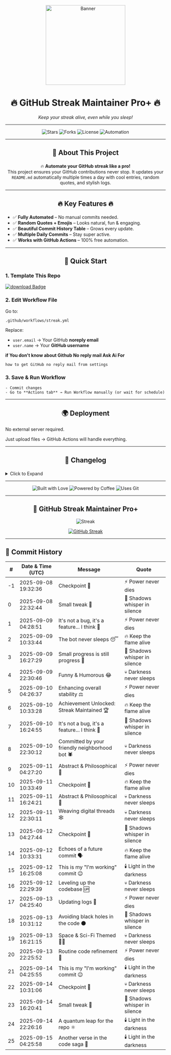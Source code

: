 <p align="center">
  <img src="https://media.giphy.com/media/Ju7l5y9osyymQ/giphy.gif" width="250" alt="Banner">
</p>

<h1 align="center">🔥 <strong>GitHub Streak Maintainer Pro+</strong> 🔥</h1>
<p align="center"><em>Keep your streak alive, even while you sleep!</em></p>

---

<p align="center">
  <img src="https://img.shields.io/github/stars/SaeedX302/Github-Streak-Maintainer?style=for-the-badge&logo=github" alt="Stars">
  <img src="https://img.shields.io/github/forks/SaeedX302/Github-Streak-Maintainer?style=for-the-badge&logo=git" alt="Forks">
  <img src="https://img.shields.io/github/license/SaeedX302/Github-Streak-Maintainer?style=for-the-badge&logo=apache" alt="License">
  <img src="https://img.shields.io/badge/Automation-100%25-brightgreen?style=for-the-badge&logo=github-actions" alt="Automation">
</p>

---

## <p align="center">📜 <strong>About This Project</strong></p>
<p align="center">
🔥 <strong>Automate your GitHub streak like a pro!</strong> <br>
This project ensures your GitHub contributions never stop. It updates your <code>README.md</code> automatically multiple times a day with cool entries, random quotes, and stylish logs. 
</p>

---

## <p align="center">🔥 <strong>Key Features</strong> 🔥</p>
- ✅ **Fully Automated** – No manual commits needed.
- ✅ **Random Quotes + Emojis** – Looks natural, fun & engaging.
- ✅ **Beautiful Commit History Table** – Grows every update.
- ✅ **Multiple Daily Commits** – Stay super active.
- ✅ **Works with GitHub Actions** – 100% free automation.

---

## <p align="center">🚀 <strong>Quick Start</strong></p>

###  1. Template This Repo  
<p>
<a href="https://github.com/new?template_name=Github-Streak-Maintainer&template_owner=saeedx302">
<img src="https://img.shields.io/badge/Template-REPO-blue?style=for-the-badge&logo=github" alt="download Badge">
</a>
</p>

###  2. Edit Workflow File  
Go to:

    .github/workflows/streak.yml

Replace:
- `user.email` → Your GitHub **noreply email**
- `user.name` → Your **GitHub username**


 <strong>if You don't know about Github No reply mail Ask Ai For </strong>

 
    how to get GitHub no reply mail from settings

###  3. Save & Run Workflow  
`- Commit changes`  
`- Go to **Actions tab** → Run Workflow manually (or wait for schedule)`
    
---

## <p align="center">🌍 <strong> Deployment </strong></p>

No external server required.

Just upload files → GitHub Actions will handle everything.



---

## <p align="center">📝 <strong>Changelog</strong></p>

<details>
<summary>Click to Expand</summary>v1.0 → Initial release with README auto-update feature.

v1.1 → Added random quotes + multiple commits daily.

v2.0 → Pro Design + Commit History Table + Stylish UI.


</details>

---

<p align="center">
  <img src="https://forthebadge.com/images/badges/built-with-love.svg" alt="Built with Love">
  <img src="https://forthebadge.com/images/badges/powered-by-coffee.svg" alt="Powered by Coffee">
  <img src="https://forthebadge.com/images/badges/uses-git.svg" alt="Uses Git">
</p>

---

<div align="center">
  
## 🚀 GitHub Streak Maintainer Pro+

![Streak](https://img.shields.io/badge/Streak-Active-brightgreen)

[![GitHub Streak](https://github-readme-streak-stats.herokuapp.com?user=saeedxalive&theme=calm-pink&fire=49EB28&background=35%2C401717C2%2C583570&border=060C36&stroke=701373BE&ring=BE3E71E5&currStreakNum=9B610E)](https://git.io/streak-stats)

</div>

---

## 📅 Commit History
| # | Date & Time (UTC) | Message | Quote |
|---|--------------------|---------|-------|
| -1 | 2025-09-08 19:32:36 | Checkpoint 📍 | ⚡ Power never dies |
| 0 | 2025-09-08 22:32:44 | Small tweak 🌳 | 👻 Shadows whisper in silence |
| 1 | 2025-09-09 04:28:51 | It's not a bug, it's a feature... I think 🤔 | ⚡ Power never dies |
| 2 | 2025-09-09 10:33:44 | The bot never sleeps 😴 | 🔥 Keep the flame alive |
| 3 | 2025-09-09 16:27:29 | Small progress is still progress 🌱 | 👻 Shadows whisper in silence |
| 4 | 2025-09-09 22:30:46 | Funny & Humorous 😂 | 💀 Darkness never sleeps |
| 5 | 2025-09-10 04:26:37 | Enhancing overall stability ⚖️ | ⚡ Power never dies |
| 6 | 2025-09-10 10:33:28 | Achievement Unlocked: Streak Maintained 🏆 | 🔥 Keep the flame alive |
| 7 | 2025-09-10 16:24:55 | It's not a bug, it's a feature... I think 🤔 | 👻 Shadows whisper in silence |
| 8 | 2025-09-10 22:30:12 | Committed by your friendly neighborhood bot 🕷️ | 💀 Darkness never sleeps |
| 9 | 2025-09-11 04:27:20 | Abstract & Philosophical 🤔 | ⚡ Power never dies |
| 10 | 2025-09-11 10:33:49 | Checkpoint 📍 | 🔥 Keep the flame alive |
| 11 | 2025-09-11 16:24:21 | Abstract & Philosophical 🤔 | 💀 Darkness never sleeps |
| 12 | 2025-09-11 22:30:11 | Weaving digital threads 🕸️ | 💀 Darkness never sleeps |
| 13 | 2025-09-12 04:27:44 | Checkpoint 📍 | 👻 Shadows whisper in silence |
| 14 | 2025-09-12 10:33:31 | Echoes of a future commit 🗣️ | 🔥 Keep the flame alive |
| 15 | 2025-09-12 16:25:08 | This is my "I'm working" commit 😉 | 🕯️ Light in the darkness |
| 16 | 2025-09-12 22:29:39 | Leveling up the codebase 🆙 | 💀 Darkness never sleeps |
| 17 | 2025-09-13 04:25:40 | Updating logs 🍃 | ⚡ Power never dies |
| 18 | 2025-09-13 10:31:12 | Avoiding black holes in the code ⚫ | 👻 Shadows whisper in silence |
| 19 | 2025-09-13 16:21:15 | Space & Sci-Fi Themed 🧑‍🚀 | 💀 Darkness never sleeps |
| 20 | 2025-09-13 22:25:52 | Routine code refinement 🧹 | ⚡ Power never dies |
| 21 | 2025-09-14 04:25:55 | This is my "I'm working" commit 😉 | 🕯️ Light in the darkness |
| 22 | 2025-09-14 10:31:06 | Checkpoint 📍 | 💀 Darkness never sleeps |
| 23 | 2025-09-14 16:20:41 | Small tweak 🌳 | 👻 Shadows whisper in silence |
| 24 | 2025-09-14 22:26:16 | A quantum leap for the repo ⚛️ | 🕯️ Light in the darkness |
| 25 | 2025-09-15 04:25:58 | Another verse in the code saga 📜 | 🕯️ Light in the darkness |
